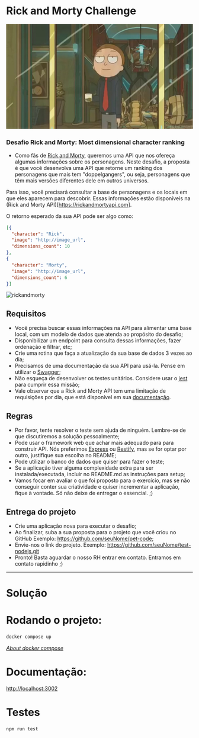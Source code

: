 # Rick and Morty Challenge

![it defies all logic](morty.jpg)

### Desafio Rick and Morty: Most dimensional character ranking

  - Como fãs de [Rick and Morty](http://www.adultswim.com/videos/rick-and-morty/),
  queremos uma API que nos ofereça algumas informações sobre os personagens.
  Neste desafio, a proposta é que você desenvolva uma API que retorne um
  ranking dos personagens que mais tem "doppelgangers", ou seja, personagens que
  têm mais versões diferentes dele em outros universos.

  Para isso, você precisará consultar a base de personagens e os locais em que
  eles aparecem para descobrir.
  Essas informações estão disponíveis na
  (Rick and Morty API)[https://rickandmortyapi.com].

  O retorno esperado da sua API pode ser algo como:
  ```json
  [{
    "character": "Rick",
    "image": "http://image_url",
    "dimensions_count": 10
  },
  {
    "character": "Morty",
    "image": "http://image_url",
    "dimensions_count": 6
  }]
  ```

  ![rickandmorty](https://user-images.githubusercontent.com/463350/64463152-80053a00-d0f2-11e9-8996-7a360ea343f4.gif)

## Requisitos

  * Você precisa buscar essas informações na API para alimentar uma base local,
    com um modelo de dados que atenda ao propósito do desafio;
  * Disponibilizar um endpoint para consulta dessas informações, fazer ordenação
  e filtrar, etc;
  * Crie uma rotina que faça a atualização da sua base de dados 3 vezes ao dia;
  * Precisamos de uma documentação da sua API para usá-la. Pense em utilizar
    o [Swagger](https://swagger.io/);
  * Não esqueça de desenvolver os testes unitários. Considere usar o
    [jest](https://jestjs.io/) para cumprir essa missão;
  * Vale observar que a Rick and Morty API tem uma limitação de requisições por
    dia, que está disponível em sua
   [documentação](https://rickandmortyapi.com/documentation).


## Regras
  * Por favor, tente resolver o teste sem ajuda de ninguém. Lembre-se de que
  discutiremos a solução pessoalmente;
  * Pode usar o framework web que achar mais adequado para para construir API. Nós
  preferimos [Express](https://expressjs.com/) ou [Restify](http://restify.com/),
  mas se for optar por outro, justifique sua escolha no README;
  * Pode utilizar o banco de dados que quiser para fazer o teste;
  * Se a aplicação tiver alguma complexidade extra para ser instalada/executada,
  incluir no README.md as instruções para setup;
  * Vamos focar em avaliar o que foi proposto para o exercício, mas se não conseguir
  conter sua criatividade e quiser incrementar a aplicação, fique à vontade.
  Só não deixe de entregar o essencial. ;)

## Entrega do projeto

- Crie uma aplicação nova para executar o desafio;
- Ao finalizar, suba a sua proposta para o projeto que você criou no GitHub
Exemplo: https://github.com/seuNome/pet-code;
- Envie-nos o link do projeto. Exemplo: https://github.com/seuNome/test-nodejs.git
- Pronto! Basta aguardar o nosso RH entrar em contato. Entramos em contato rapidinho ;)

-----

# Solução

# Rodando o projeto:

```bash
docker compose up
```

[_About docker compose_](https://docs.docker.com/compose/)

# Documentação:
[http://localhost:3002](http://localhost:3002)


# Testes

```bash
npm run test
```

